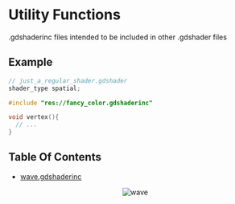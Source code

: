 # Utility Functions
.gdshaderinc files intended to be included in other .gdshader files

## Example 

```c
// just_a_regular_shader.gdshader
shader_type spatial;

#include "res://fancy_color.gdshaderinc"

void vertex(){
  // ...
}

```
## Table Of Contents
- [wave.gdshaderinc](wave.gdshaderinc)
<p align="center">
<img src="https://i.imgur.com/M4eHo9I.gif" alt="wave" title="wave">
</p>
